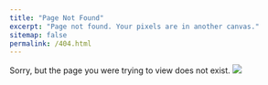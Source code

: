 ```yaml
---
title: "Page Not Found"
excerpt: "Page not found. Your pixels are in another canvas."
sitemap: false
permalink: /404.html
---
```


Sorry, but the page you were trying to view does not exist.
![](https://encrypted-tbn0.gstatic.com/images?q=tbn:ANd9GcTQPzkn4tgPRH-oH3GqAV7ka3FdKxcxhbSz4g&s)